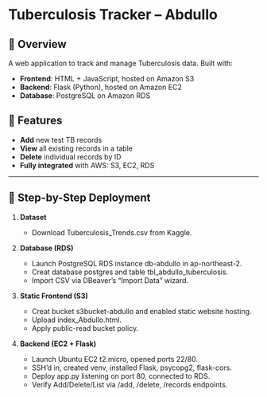 # Tuberculosis Tracker – Abdullo

## 📘 Overview
A web application to track and manage Tuberculosis data. Built with:  
- **Frontend**: HTML + JavaScript, hosted on Amazon S3  
- **Backend**: Flask (Python), hosted on Amazon EC2  
- **Database**: PostgreSQL on Amazon RDS  

## 🚀 Features
- **Add** new test TB records  
- **View** all existing records in a table  
- **Delete** individual records by ID  
- **Fully integrated** with AWS: S3, EC2, RDS  

---

## 🔧 Step-by-Step Deployment

1. **Dataset**  
   - Download Tuberculosis_Trends.csv from Kaggle.

2. **Database (RDS)**  
   - Launch PostgreSQL RDS instance db-abdullo in ap-northeast-2.  
   - Creat database postgres and table tbl_abdullo_tuberculosis.  
   - Import CSV via DBeaver’s “Import Data” wizard.

3. **Static Frontend (S3)**  
   - Creat bucket s3bucket-abdullo and enabled static website hosting.  
   - Upload index_Abdullo.html.  
   - Apply public-read bucket policy.

4. **Backend (EC2 + Flask)**  
   - Launch Ubuntu EC2 t2.micro, opened ports 22/80.  
   - SSH’d in, created venv, installed Flask, psycopg2, flask-cors.  
   - Deploy app.py listening on port 80, connected to RDS.  
   - Verify Add/Delete/List via /add, /delete, /records endpoints.
